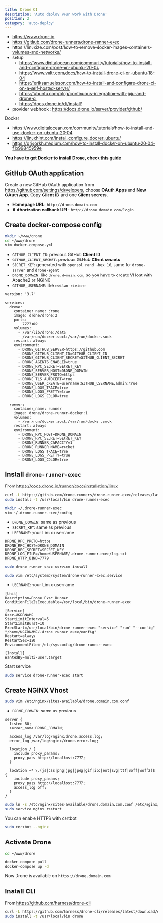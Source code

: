 ```yaml
---
title: Drone CI
description: 'Auto deploy your work with Drone'
position: 2
category: 'auto-deploy'
---
```


- <https://www.drone.io>
- <https://github.com/drone-runners/drone-runner-exec>
- <https://linuxize.com/post/how-to-remove-docker-images-containers-volumes-and-networks/>
- setup
  - <https://www.digitalocean.com/community/tutorials/how-to-install-and-configure-drone-on-ubuntu-20-04>
  - <https://www.vultr.com/docs/how-to-install-drone-ci-on-ubuntu-18-04>
  - <https://eriksamuelsson.com/how-to-install-and-configure-drone-ci-on-a-self-hosted-server/>
  - <https://ubuntu.com/blog/continuous-integration-with-juju-and-drone-ci>
  - <https://docs.drone.io/cli/install/>
- provider webhook : <https://docs.drone.io/server/provider/github/>

Docker

- <https://www.digitalocean.com/community/tutorials/how-to-install-and-use-docker-on-ubuntu-20-04>
- <https://linuxhint.com/install_configure_docker_ubuntu/>
- <https://grigorkh.medium.com/how-to-install-docker-on-ubuntu-20-04-f1b99845959e>

**You have to get Docker to install Drone, check [this guide](/devops/operating-systems/linux/docker)**

## GitHub OAuth application

Create a new GitHub OAuth application from <https://github.com/settings/developers>, choose **OAuth Apps** and **New OAuth App**. Copy **Client ID** and one **Client secrets**.

- **Homepage URL**: `http://drone.domain.com`
- **Authorization callback URL**: `http://drone.domain.com/login`

## Create docker-compose config

```bash
mkdir ~/www/drone
cd ~/www/drone
vim docker-compose.yml
```

- `GITHUB_CLIENT_ID`: previous GitHub **Client ID**
- `GITHUB_CLIENT_SECRET`: previous GitHub **Client secrets**
- `SECRET_KEY`: generated with `openssl rand -hex 16`, same for `drone-server` and `drone-agent`
- `DRONE_DOMAIN`: like `drone.domain.com`, so you have to create VHost with Apache2 or NGINX
- `GITHUB_USERNAME`: like `ewilan-riviere`

```yml[~/www/drone/docker-compose.yml]
version: '3.7'

services:
  drone:
    container_name: drone
    image: drone/drone:2
    ports:
      - 7777:80
    volumes:
      - /var/lib/drone:/data
      - /var/run/docker.sock:/var/run/docker.sock
    restart: always
    environment:
      - DRONE_GITHUB_SERVER=https://github.com
      - DRONE_GITHUB_CLIENT_ID=GITHUB_CLIENT_ID
      - DRONE_GITHUB_CLIENT_SECRET=GITHUB_CLIENT_SECRET
      - DRONE_AGENTS_ENABLED=true
      - DRONE_RPC_SECRET=SECRET_KEY
      - DRONE_SERVER_HOST=DRONE_DOMAIN
      - DRONE_SERVER_PROTO=https
      - DRONE_TLS_AUTOCERT=true
      - DRONE_USER_CREATE=username:GITHUB_USERNAME,admin:true
      - DRONE_LOGS_TRACE=true
      - DRONE_LOGS_PRETTY=true
      - DRONE_LOGS_COLOR=true

  runner:
    container_name: runner
    image: drone/drone-runner-docker:1
    volumes:
      - /var/run/docker.sock:/var/run/docker.sock
    restart: always
    environment:
      - DRONE_RPC_HOST=DRONE_DOMAIN
      - DRONE_RPC_SECRET=SECRET_KEY
      - DRONE_RUNNER_CAPACITY=1
      - DRONE_RUNNER_NAME=rocket
      - DRONE_LOGS_TRACE=true
      - DRONE_LOGS_PRETTY=true
      - DRONE_LOGS_COLOR=true
```

## Install `drone-runner-exec`

From <https://docs.drone.io/runner/exec/installation/linux>

```bash
curl -L https://github.com/drone-runners/drone-runner-exec/releases/latest/download/drone_runner_exec_linux_amd64.tar.gz | tar zx
sudo install -t /usr/local/bin drone-runner-exec
```

```bash
mkdir ~/.drone-runner-exec
vim ~/.drone-runner-exec/config
```

- `DRONE_DOMAIN`: same as previous
- `SECRET_KEY`: same as previous
- `USERNAME`: your Linux username

```bash[~/.drone-runner-exec/config]
DRONE_RPC_PROTO=https
DRONE_RPC_HOST=DRONE_DOMAIN
DRONE_RPC_SECRET=SECRET_KEY
DRONE_LOG_FILE=/home/USERNAME/.drone-runner-exec/log.txt
DRONE_HTTP_BIND=7779
```

```bash
sudo drone-runner-exec service install
```

```bash
sudo vim /etc/systemd/system/drone-runner-exec.service
```

- `USERNAME`: your Linux username

```bash[/etc/systemd/system/drone-runner-exec.service]
[Unit]
Description=Drone Exec Runner
ConditionFileIsExecutable=/usr/local/bin/drone-runner-exec

[Service]
User=USERNAME
StartLimitInterval=5
StartLimitBurst=10
ExecStart=/usr/local/bin/drone-runner-exec "service" "run" "--config" "/home/USERNAME/.drone-runner-exec/config"
Restart=always
RestartSec=120
EnvironmentFile=-/etc/sysconfig/drone-runner-exec

[Install]
WantedBy=multi-user.target
```

Start service

```bash
sudo service drone-runner-exec start
```

## Create NGINX Vhost

```bash
sudo vim /etc/nginx/sites-available/drone.domain.com.conf
```

- `DRONE_DOMAIN`: same as previous

```nginx[/etc/nginx/sites-available/drone.domain.com.conf]
server {
  listen 80;
  server_name DRONE_DOMAIN;

  access_log /var/log/nginx/drone.access.log;
  error_log /var/log/nginx/drone.error.log;

  location / {
    include proxy_params;
    proxy_pass http://localhost:7777;
  }

  location ~* \.(js|css|png|jpg|jpeg|gif|ico|eot|svg|ttf|woff|woff2)$ {
    include proxy_params;
    proxy_pass http://localhost:7777;
    access_log off;
  }
}
```

```bash
sudo ln -s /etc/nginx/sites-available/drone.domain.com.conf /etc/nginx/sites-enabled 
sudo service nginx restart
```

You can enable HTTPS with certbot

```bash
sudo certbot --nginx
```

## Activate Drone

```bash
cd ~/www/drone
```

```bash
docker-compose pull
docker-compose up -d
```

Now Drone is available on `https://drone.domain.com`

## Install CLI

From <https://github.com/harness/drone-cli>

```bash
curl -L https://github.com/harness/drone-cli/releases/latest/download/drone_linux_amd64.tar.gz | tar zx
sudo install -t /usr/local/bin drone
```
